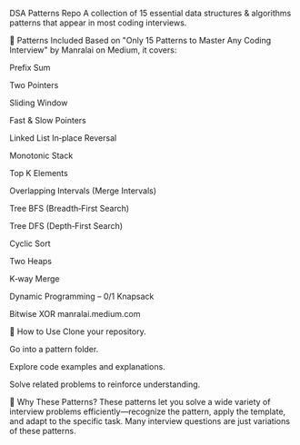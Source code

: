 DSA Patterns Repo
A collection of 15 essential data structures & algorithms patterns that appear in most coding interviews.

🧩 Patterns Included
Based on "Only 15 Patterns to Master Any Coding Interview" by Manralai on Medium, it covers:

Prefix Sum

Two Pointers

Sliding Window

Fast & Slow Pointers

Linked List In‑place Reversal

Monotonic Stack

Top K Elements

Overlapping Intervals (Merge Intervals)

Tree BFS (Breadth‑First Search)

Tree DFS (Depth‑First Search)

Cyclic Sort

Two Heaps

K‑way Merge

Dynamic Programming – 0/1 Knapsack

Bitwise XOR 
manralai.medium.com

📂 How to Use
Clone your repository.

Go into a pattern folder.

Explore code examples and explanations.

Solve related problems to reinforce understanding.

🎯 Why These Patterns?
These patterns let you solve a wide variety of interview problems efficiently—recognize the pattern, apply the template, and adapt to the specific task. Many interview questions are just variations of these patterns.
